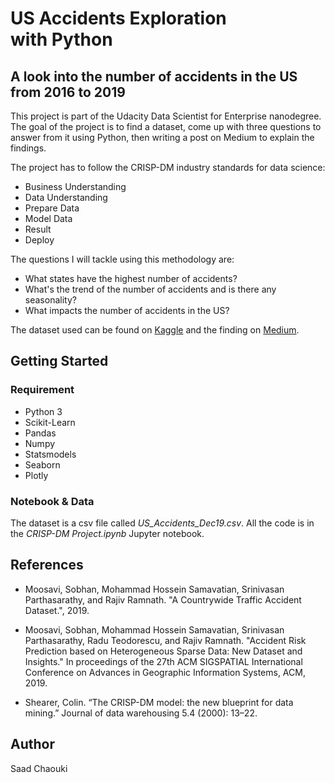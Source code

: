 # US Accidents Exploration with Python
## A look into the number of accidents in the US from 2016 to 2019


This project is part of the Udacity Data Scientist for Enterprise nanodegree. The goal of the project is to find a dataset, come up with three questions to answer from it using Python, then writing a post on Medium to explain the findings.

The project has to follow the CRISP-DM industry standards for data science:

* Business Understanding
* Data Understanding
* Prepare Data
* Model Data
* Result
* Deploy

The questions I will tackle using this methodology are:

* What states have the highest number of accidents?
* What's the trend of the number of accidents and is there any seasonality?
* What impacts the number of accidents in the US?

The dataset used can be found on [Kaggle](https://www.kaggle.com/sobhanmoosavi/us-accidents/data) and the finding on [Medium](https://medium.com/@sd.chaouki/us-car-accidents-exploration-with-python-e0dd4d458a3d).


## Getting Started

### Requirement

* Python 3
* Scikit-Learn
* Pandas
* Numpy
* Statsmodels
* Seaborn
* Plotly

### Notebook & Data

The dataset is a csv file called *US_Accidents_Dec19.csv*. All the code is in the *CRISP-DM Project.ipynb* Jupyter notebook.

## References
* Moosavi, Sobhan, Mohammad Hossein Samavatian, Srinivasan Parthasarathy, and Rajiv Ramnath. "A Countrywide Traffic Accident Dataset.", 2019.


* Moosavi, Sobhan, Mohammad Hossein Samavatian, Srinivasan Parthasarathy, Radu Teodorescu, and Rajiv Ramnath. "Accident Risk Prediction based on Heterogeneous Sparse Data: New Dataset and Insights." In proceedings of the 27th ACM SIGSPATIAL International Conference on Advances in Geographic Information Systems, ACM, 2019.

* Shearer, Colin. “The CRISP-DM model: the new blueprint for data mining.” Journal of data warehousing 5.4 (2000): 13–22.

## Author
Saad Chaouki
